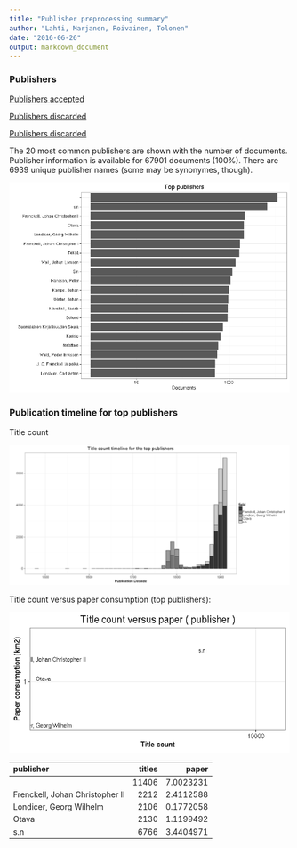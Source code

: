 ```yaml
---
title: "Publisher preprocessing summary"
author: "Lahti, Marjanen, Roivainen, Tolonen"
date: "2016-06-26"
output: markdown_document
---
```



### Publishers

[Publishers accepted](output.tables/publisher_accepted.csv)

[Publishers discarded](output.tables/publisher_discarded.csv)

[Publishers discarded](output.tables/publisher_nontrivial_conversions.csv)



The 20 most common publishers are shown with the number of documents. Publisher information is available for 67901 documents (100%). There are 6939 unique publisher names (some may be synonymes, though).


![plot of chunk summarypublisher2](figure/summarypublisher2-1.png)

### Publication timeline for top publishers

Title count

![plot of chunk summaryTop10pubtimeline](figure/summaryTop10pubtimeline-1.png)



Title count versus paper consumption (top publishers):

![plot of chunk publishertitlespapers](figure/publishertitlespapers-1.png)

|publisher                       | titles|     paper|
|:-------------------------------|------:|---------:|
|                                |  11406| 7.0023231|
|Frenckell, Johan Christopher II |   2212| 2.4112588|
|Londicer, Georg Wilhelm         |   2106| 0.1772058|
|Otava                           |   2130| 1.1199492|
|s.n                             |   6766| 3.4404971|
